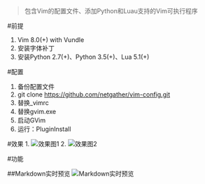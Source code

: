 >包含Vim的配置文件、添加Python和Luau支持的Vim可执行程序

#前提
1. Vim 8.0(+) with Vundle
2. 安装字体补丁
3. 安装Python 2.7(+)、Python 3.5(+)、Lua 5.1(+)

#配置
1. 备份配置文件
2. git clone https://github.com/netgather/vim-config.git
3. 替换_vimrc
4. 替换gvim.exe
5. 启动GVim
6. 运行：PluginInstall

#效果
1. 
![效果图1](http://i1.piimg.com/4851/a146fc52a3b3f4ed.png)
2. 
![效果图2](http://i1.piimg.com/4851/2db7f6a79be47a2e.png)

#功能

##Markdown实时预览
![Markdown实时预览](http://p1.bpimg.com/4851/7870a2245b4babe9.gif?raw=true)
